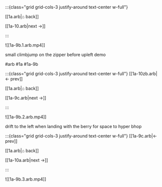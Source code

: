 :::{class="grid grid-cols-3 justify-around text-center w-full"}
<span/>

[[1a.arb|⌂ back]]

[[1a-10.arb|next →]]

:::

![[1a-9b.1.arb.mp4]]

small climbjump on the zipper before upleft demo

#arb #1a #1a-9b

:::{class="grid grid-cols-3 justify-around text-center w-full"}
[[1a-10zb.arb|← prev]]

[[1a.arb|⌂ back]]

[[1a-9c.arb|next →]]

:::

![[1a-9b.2.arb.mp4]]

drift to the left when landing with the berry for space to hyper bhop

:::{class="grid grid-cols-3 justify-around text-center w-full"}
[[1a-9c.arb|← prev]]

[[1a.arb|⌂ back]]

[[1a-10a.arb|next →]]

:::

![[1a-9b.3.arb.mp4]]

